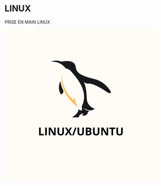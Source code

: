 # LINUX
PRISE EN MAIN LINUX

![image pinguoin](./LINUX/images/pinguoinPerso.png)

<i class="fa-regular fa-heart"></i>